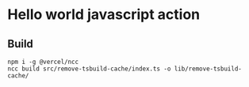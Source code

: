 # Hello world javascript action

## Build

```
npm i -g @vercel/ncc
ncc build src/remove-tsbuild-cache/index.ts -o lib/remove-tsbuild-cache/
```
